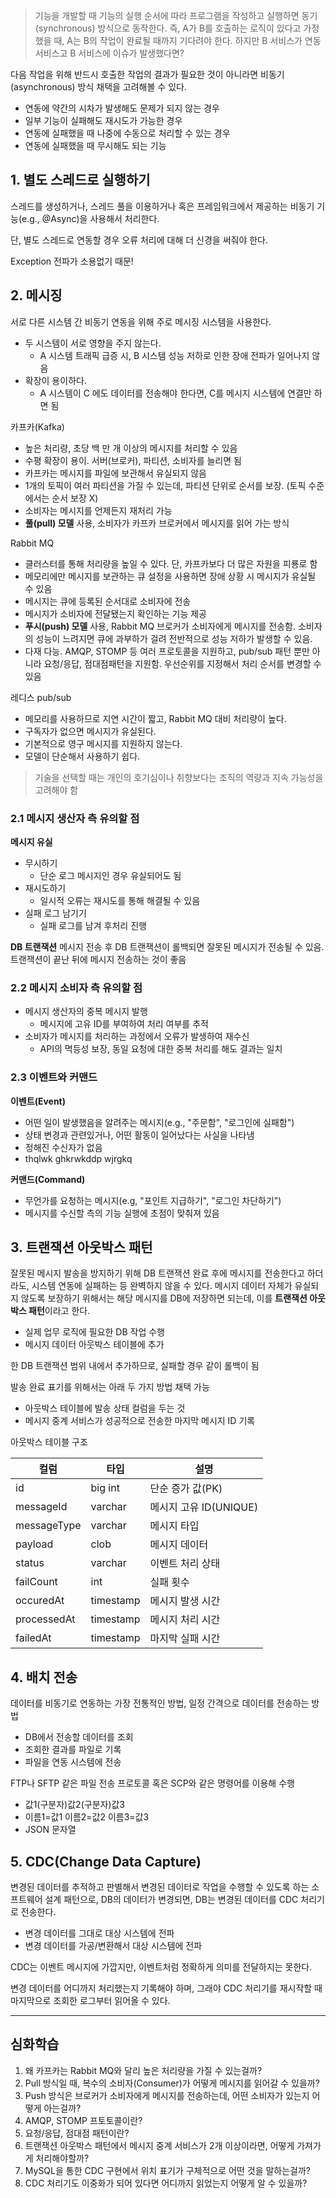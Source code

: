 > 기능을 개발할 때 기능의 실행 순서에 따라 프로그램을 작성하고 실행하면 동기(synchronous) 방식으로 동작한다. 즉, A가 B를 호출하는 로직이 있다고 가정했을 때, A는 B의 작업이 완료될 때까지 기다려야 한다. 하지만 B 서비스가 연동 서비스고 B 서비스에 이슈가 발생했다면?

다음 작업을 위해 반드시 호출한 작업의 결과가 필요한 것이 아니라면 비동기(asynchronous) 방식 채택을 고려해볼 수 있다.
- 연동에 약간의 시차가 발생해도 문제가 되지 않는 경우
- 일부 기능이 실패해도 재시도가 가능한 경우
- 연동에 실패했을 때 나중에 수동으로 처리할 수 있는 경우
- 연동에 실패했을 때 무시해도 되는 기능

## 1. 별도 스레드로 실행하기

스레드를 생성하거나, 스레드 풀을 이용하거나 혹은 프레임워크에서 제공하는 비동기 기능(e.g., @Async)을 사용해서 처리한다.

단, 별도 스레드로 연동할 경우 오류 처리에 대해 더 신경을 써줘야 한다. 

Exception 전파가 소용없기 때문!

## 2. 메시징

서로 다른 시스템 간 비동기 연동을 위해 주로 메시징 시스템을 사용한다.
- 두 시스템이 서로 영향을 주지 않는다.
	- A 시스템 트래픽 급증 시, B 시스템 성능 저하로 인한 장애 전파가 일어나지 않음
- 확장이 용이하다.
	- A 시스템이 C 에도 데이터를 전송해야 한다면, C를 메시지 시스템에 연결만 하면 됨

카프카(Kafka)
- 높은 처리량, 초당 백 만 개 이상의 메시지를 처리할 수 있음
- 수평 확장이 용이. 서버(브로커), 파티션, 소비자를 늘리면 됨
- 카프카는 메시지를 파일에 보관해서 유실되지 않음
- 1개의 토픽이 여러 파티션을 가질 수 있는데, 파티션 단위로 순서를 보장. (토픽 수준에서는 순서 보장 X)
- 소비자는 메시지를 언제든지 재처리 가능
- **풀(pull) 모델** 사용, 소비자가 카프카 브로커에서 메시지를 읽어 가는 방식

Rabbit MQ
- 클러스터를 통해 처리량을 높일 수 있다. 단, 카프카보다 더 많은 자원을 피룡로 함
- 메모리에만 메시지를 보관하는 큐 설정을 사용하면 장애 상황 시 메시지가 유실될 수 있음
- 메시지는 큐에 등록된 순서대로 소비자에 전송
- 메시지가 소비자에 전달됐는지 확인하는 기능 제공
- **푸시(push) 모델** 사용, Rabbit MQ 브로커가 소비자에게 메시지를 전송함. 소비자의 성능이 느려지면 큐에 과부하가 걸려 전반적으로 성능 저하가 발생할 수 있음.
- 다재 다능. AMQP, STOMP 등 여러 프로토콜을 지원하고, pub/sub 패턴 뿐만 아니라 요청/응답, 점대점패턴을 지원함. 우선순위를 지정해서 처리 순서를 변경할 수 있음

레디스 pub/sub
- 메모리를 사용하므로 지연 시간이 짧고, Rabbit MQ 대비 처리량이 높다.
- 구독자가 없으면 메시지가 유실된다.
- 기본적으로 영구 메시지를 지원하지 않는다.
- 모델이 단순해서 사용하기 쉽다.

> 기술을 선택할 때는 개인의 호기심이나 취향보다는 조직의 역량과 지속 가능성을 고려해야 함

### 2.1 메시지 생산자 측 유의할 점

**메시지 유실**
- 무시하기
	- 단순 로그 메시지인 경우 유실되어도 됨
- 재시도하기
	- 일시적 오류는 재시도를 통해 해결될 수 있음
- 실패 로그 남기기
	- 실패 로그를 남겨 후처리 진행


**DB 트랜잭션**
메시지 전송 후 DB 트랜잭션이 롤백되면 잘못된 메시지가 전송될 수 있음. 트랜잭션이 끝난 뒤에 메시지 전송하는 것이 좋음

### 2.2 메시지 소비자 측 유의할 점

- 메시지 생산자의 중복 메시지 발행
	- 메시지에 고유 ID를 부여하여 처리 여부를 추적
- 소비자가 메시지를 처리하는 과정에서 오류가 발생하여 재수신
	- API의 멱등성 보장, 동일 요청에 대한 중복 처리를 해도 결과는 일치

### 2.3 이벤트와 커맨드

**이벤트(Event)**
- 어떤 일이 발생했음을 알려주는 메시지(e.g., "주문함", "로그인에 실패함")
- 상태 변경과 관련있거나, 어떤 활동이 일어났다는 사실을 나타냄
- 정해진 수신자가 없음
- thqlwk ghkrwkddp wjrgkq

**커맨드(Command)**
- 무언가를 요청하는 메시지(e.g, "포인트 지급하기", "로그인 차단하기")
- 메시지를 수신할 측의 기능 실행에 초점이 맞춰져 있음

## 3. 트랜잭션 아웃박스 패턴

잘못된 메시지 발송을 방지하기 위해 DB 트랜잭션 완료 후에 메시지를 전송한다고 하더라도, 시스템 연동에 실패하는 등 완벽하지 않을 수 있다. 메시지 데이터 자체가 유실되지 않도록 보장하기 위해서는 해당 메시지를 DB에 저장하면 되는데, 이를 **트랜잭션 아웃박스 패턴**이라고 한다.

- 실제 업무 로직에 필요한 DB 작업 수행
- 메시지 데이터 아웃박스 테이블에 추가

한 DB 트랜잭션 범위 내에서 추가하므로, 실패할 경우 같이 롤백이 됨

발송 완료 표기를 위해서는 아래 두 가지 방법 채택 가능
- 아웃박스 테이블에 발송 상태 컬럼을 두는 것
- 메시지 중계 서비스가 성공적으로 전송한 마지막 메시지 ID 기록

아웃박스 테이블 구조

| 컬럼          | 타입        | 설명                |
| ----------- | --------- | ----------------- |
| id          | big int   | 단순 증가 값(PK)       |
| messageId   | varchar   | 메시지 고유 ID(UNIQUE) |
| messageType | varchar   | 메시지 타입            |
| payload     | clob      | 메시지 데이터           |
| status      | varchar   | 이벤트 처리 상태         |
| failCount   | int       | 실패 횟수             |
| occuredAt   | timestamp | 메시지 발생 시간         |
| processedAt | timestamp | 메시지 처리 시간         |
| failedAt    | timestamp | 마지막 실패 시간         |

## 4. 배치 전송

데이터를 비동기로 연동하는 가장 전통적인 방법, 일정 간격으로 데이터를 전송하는 방법
- DB에서 전송할 데이터를 조회
- 조회한 결과를 파일로 기록
- 파일을 연동 시스템에 전송

FTP나 SFTP 같은 파일 전송 프로토콜 혹은 SCP와 같은 명령어를 이용해 수행
- 값1(구분자)값2(구분자)값3
- 이름1=값1 이름2=값2 이름3=값3
- JSON 문자열

## 5. CDC(Change Data Capture)

변경된 데이터를 추적하고 판별해서 변경된 데이터로 작업을 수행할 수 있도록 하는 소프트웨어 설계 패턴으로, DB의 데이터가 변경되면, DB는 변경된 데이터를 CDC 처리기로 전송한다. 

- 변경 데이터를 그대로 대상 시스템에 전파
- 변경 데이터를 가공/변환해서 대상 시스템에 전파

CDC는 이벤트 메시지에 가깝지만, 이벤트처럼 정확하게 의미를 전달하지는 못한다.

변경 데이터를 어디까지 처리했는지 기록해야 하며, 그래야 CDC 처리기를 재시작할 때 마지막으로 조회한 로그부터 읽어올 수 있다.


---
## 심화학습

1. 왜 카프카는 Rabbit MQ와 달리 높은 처리량을 가질 수 있는걸까?
2. Pull 방식일 때, 복수의 소비자(Consumer)가 어떻게 메시지를 읽어갈 수 있을까?
3. Push 방식은 브로커가 소비자에게 메시지를 전송하는데, 어떤 소비자가 있는지 어떻게 아는걸까?
4. AMQP, STOMP 프토토콜이란?
5. 요청/응답, 점대점 패턴이란?
6. 트랜잭션 아웃박스 패턴에서 메시지 중계 서비스가 2개 이상이라면, 어떻게 가져가게 처리해야할까?
7. MySQL을 통한 CDC 구현에서 위치 표기가 구체적으로 어떤 것을 말하는걸까?
8. CDC 처리기도 이중화가 되어 있다면 어디까지 읽었는지 어떻게 알 수 있을까?